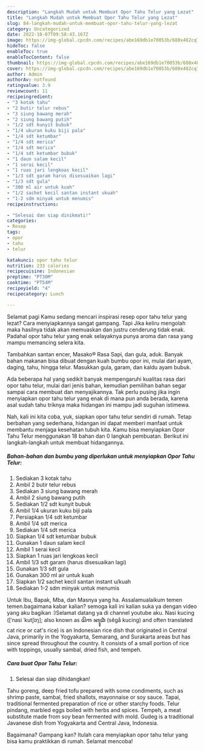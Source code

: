 ```yaml
---
description: "Langkah Mudah untuk Membuat Opor Tahu Telur yang Lezat"
title: "Langkah Mudah untuk Membuat Opor Tahu Telur yang Lezat"
slug: 84-langkah-mudah-untuk-membuat-opor-tahu-telur-yang-lezat
category: Uncategorized
date: 2022-10-07T09:58:43.167Z
image: https://img-global.cpcdn.com/recipes/abe169db1e70053b/680x482cq70/opor-tahu-telur-foto-resep-utama.jpg
hideToc: false
enableToc: true
enableTocContent: false
thumbnail: https://img-global.cpcdn.com/recipes/abe169db1e70053b/680x482cq70/opor-tahu-telur-foto-resep-utama.jpg
cover: https://img-global.cpcdn.com/recipes/abe169db1e70053b/680x482cq70/opor-tahu-telur-foto-resep-utama.jpg
author: Admin
authorAv: notfound
ratingvalue: 3.9
reviewcount: 11
recipeingredient:
- "3 kotak tahu"
- "2 butir telur rebus"
- "3 siung bawang merah"
- "2 siung bawang putih"
- "1/2 sdt kunyit bubuk"
- "1/4 ukuran kuku biji pala"
- "1/4 sdt ketumbar"
- "1/4 sdt merica"
- "1/4 sdt merica"
- "1/4 sdt ketumbar bubuk"
- "1 daun salam kecil"
- "1 serai kecil"
- "1 ruas jari lengkoas kecil"
- "1/3 sdt garam harus disesuaikan lagi"
- "1/3 sdt gula"
- "300 ml air untuk kuah"
- "1/2 sachet kecil santan instant ukuah"
- "1-2 sdm minyak untuk menumis"
recipeinstructions:

- "Selesai dan siap dinikmati!"
categories:
- Resep
tags:
- opor
- tahu
- telur

katakunci: opor tahu telur 
nutrition: 233 calories
recipecuisine: Indonesian
preptime: "PT30M"
cooktime: "PT54M"
recipeyield: "4"
recipecategory: Lunch

---
```



Selamat pagi Kamu sedang mencari inspirasi resep opor tahu telur yang lezat? Cara menyiapkannya sangat gampang. Tapi Jika keliru mengolah maka hasilnya tidak akan memuaskan dan justru cenderung tidak enak. Padahal opor tahu telur yang enak selayaknya punya aroma dan rasa yang mampu memancing selera kita.


Tambahkan santan encer, Masako® Rasa Sapi, dan gula, aduk. Banyak bahan makanan bisa dibuat dengan kuah bumbu opor ini, mulai dari ayam, daging, tahu, hingga telur. Masukkan gula, garam, dan kaldu ayam bubuk.

Ada beberapa hal yang sedikit banyak mempengaruhi kualitas rasa dari opor tahu telur, mulai dari jenis bahan, kemudian pemilihan bahan segar sampai cara membuat dan menyajikannya. Tak perlu pusing jika ingin menyiapkan opor tahu telur yang enak di mana pun anda berada, karena asal sudah tahu triknya maka hidangan ini mampu jadi suguhan istimewa.


Nah, kali ini kita coba, yuk, siapkan opor tahu telur sendiri di rumah. Tetap berbahan yang sederhana, hidangan ini dapat memberi manfaat untuk membantu menjaga kesehatan tubuh kita. Kamu bisa menyiapkan Opor Tahu Telur menggunakan 18 bahan dan 0 langkah pembuatan. Berikut ini langkah-langkah untuk membuat hidangannya.

<!--inarticleads1-->

##### Bahan-bahan dan bumbu yang diperlukan untuk menyiapkan Opor Tahu Telur:

1. Sediakan 3 kotak tahu
1. Ambil 2 butir telur rebus
1. Sediakan 3 siung bawang merah
1. Ambil 2 siung bawang putih
1. Sediakan 1/2 sdt kunyit bubuk
1. Ambil 1/4 ukuran kuku biji pala
1. Persiapkan 1/4 sdt ketumbar
1. Ambil 1/4 sdt merica
1. Sediakan 1/4 sdt merica
1. Siapkan 1/4 sdt ketumbar bubuk
1. Gunakan 1 daun salam kecil
1. Ambil 1 serai kecil
1. Siapkan 1 ruas jari lengkoas kecil
1. Ambil 1/3 sdt garam (harus disesuaikan lagi)
1. Gunakan 1/3 sdt gula
1. Gunakan 300 ml air untuk kuah
1. Siapkan 1/2 sachet kecil santan instant u/kuah
1. Sediakan 1-2 sdm minyak untuk menumis


Untuk Ibu, Bapak, Mba, dan Masnya yang ha. Assalamualaikum temen temen.bagaimana kabar kalian? semoga kali ini kalian suka ya dengan video yang aku bagikan :)Selamat datang ya di channel youtube aku. Nasi kucing ([ˈnasi ˈkutʃɪŋ]; also known as ꦱꦼꦒ ꦏꦸꦕꦶꦁ (sěgå kucing) and often translated cat rice or cat&#39;s rice) is an Indonesian rice dish that originated in Central Java, primarily in the Yogyakarta, Semarang, and Surakarta areas but has since spread throughout the country. It consists of a small portion of rice with toppings, usually sambal, dried fish, and tempeh. 

<!--inarticleads2-->

##### Cara buat Opor Tahu Telur:


1. Selesai dan siap dihidangkan!

Tahu goreng, deep fried tofu prepared with some condiments, such as shrimp paste, sambal, fried shallots, mayonnaise or soy sauce. Tapai, traditional fermented preparation of rice or other starchy foods. Telur pindang, marbled eggs boiled with herbs and spices. Tempeh, a meat substitute made from soy bean fermented with mold. Gudeg is a traditional Javanese dish from Yogyakarta and Central Java, Indonesia. 

Bagaimana? Gampang kan? Itulah cara menyiapkan opor tahu telur yang bisa kamu praktikkan di rumah. Selamat mencoba!
